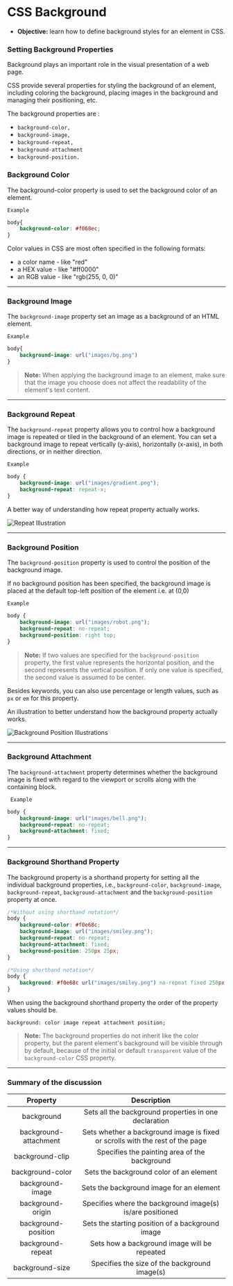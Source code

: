 # CSS Background
* **Objective:** learn how to define background styles for an element in CSS.

### Setting Background Properties
Background plays an important role in the visual presentation of a web page.

CSS provide several properties for styling the background of an element, including coloring the background, placing images in the background and managing their positioning, etc.

The background properties are :
* `background-color, `
* `background-image, `
* `background-repeat, `
* `background-attachment ` 
* `background-position.`

### Background Color
The background-color property is used to set the background color of an element.

`Example`
```css
body{
    background-color: #f068ec;
}
```
Color values in CSS are most often specified in the following formats:

- a color name - like "red"
- a HEX value - like "#ff0000"
- an RGB value - like "rgb(255, 0, 0)"
---
### Background Image
The `background-image` property set an image as a background of an HTML element.

`Example`
```css
body{
    background-image: url("images/bg.png")
}
```
> **Note:** When applying the background image to an element, make sure that the image you choose does not affect the readability of the element's text content.
---
### Background Repeat 
The `background-repeat` property allows you to control how a background image is repeated or tiled in the background of an element. You can set a background image to repeat vertically (y-axis), horizontally (x-axis), in both directions, or in neither direction.

`Example`
```css
body {
    background-image: url("images/gradient.png");
    background-repeat: repeat-x;
}
```
A better way of understanding how repeat property actually works.

![Repeat Illustration](https://www.tutorialrepublic.com/lib/images/background-repeat-illustration.png "This is how repeat property works.")

---
### Background Position
The `background-position` property is used to control the position of the background image.

If no background position has been specified, the background image is placed at the default top-left position of the element i.e. at (0,0)

`Example`
```css
body {
    background-image: url("images/robot.png");
    background-repeat: no-repeat;
    background-position: right top;
}
```
> **Note:**  If two values are specified for the `background-position` property, the first value represents the horizontal position, and the second represents the vertical position. If only one value is specified, the second value is assumed to be center.

Besides keywords, you can also use percentage or length values, such as `px` or `em` for this property.

An illustration to better understand how the background property actually works.

![Background Position Illustrations](https://www.tutorialrepublic.com/lib/images/background-position-illustration.png)

---
### Background Attachment
The `background-attachment` property determines whether the background image is fixed with regard to the viewport or scrolls along with the containing block.

` Example`
```css
body {
    background-image: url("images/bell.png");
    background-repeat: no-repeat;
    background-attachment: fixed;
}
```
---
### Background Shorthand Property
The background property is a shorthand property for setting all the individual background properties, i.e., `background-color`, `background-image`, `background-repeat`, `background-attachment` and the `background-position `property at once. 
```css
/*Without using shorthand notation*/
body {
    background-color: #f0e68c;
    background-image: url("images/smiley.png");
    background-repeat: no-repeat;
    background-attachment: fixed;
    background-position: 250px 25px;
}

/*Using shorthand notation*/
body {
    background: #f0e68c url("images/smiley.png") no-repeat fixed 250px 25px;
}
```
When using the background shorthand property the order of the property values should be.

`background: color image repeat attachment position;`

>**Note:** The background properties do not inherit like the color property, but the parent element's background will be visible through by default, because of the initial or default `transparent` value of the `background-color` CSS property.
---

### Summary of the discussion
 **Property**          | **Description**                                                               
:----------------------:|:-----------------------------------------------------------------------------:
 background             | Sets all the background properties in one declaration                         
 background\-attachment | Sets whether a background image is fixed or scrolls with the rest of the page 
 background\-clip       | Specifies the painting area of the background                                 
 background\-color      | Sets the background color of an element                                       
 background\-image      | Sets the background image for an element                                      
 background\-origin     | Specifies where the background image\(s\) is/are positioned                   
 background\-position   | Sets the starting position of a background image                              
 background\-repeat     | Sets how a background image will be repeated                                  
 background\-size       | Specifies the size of the background image\(s\)                               

